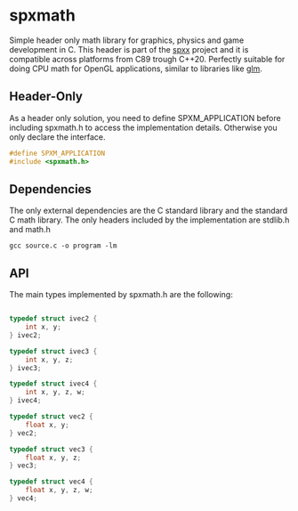 # spxmath

Simple header only math library for graphics, physics and game development in C.
This header is part of the [spxx](https://github.com:LogicEu/spxx.git) project and 
it is compatible across platforms from C89 trough C++20. Perfectly suitable for
doing CPU math for OpenGL applications, similar to libraries like 
[glm](https://github.com/g-truc/glm.git).

## Header-Only

As a header only solution, you need to define 
SPXM_APPLICATION before including spxmath.h to access the
implementation details. Otherwise you only declare the interface.

```C
#define SPXM_APPLICATION
#include <spxmath.h>
```

## Dependencies

The only external dependencies are the C standard library and the standard C math
library. The only headers included by the implementation are stdlib.h and math.h

```shell
gcc source.c -o program -lm
```

## API

The main types implemented by spxmath.h are the following:

```C

typedef struct ivec2 {
    int x, y;
} ivec2;

typedef struct ivec3 {
    int x, y, z;
} ivec3;

typedef struct ivec4 {
    int x, y, z, w;
} ivec4;

typedef struct vec2 {
    float x, y;
} vec2;

typedef struct vec3 {
    float x, y, z;
} vec3;

typedef struct vec4 {
    float x, y, z, w;
} vec4;


```
